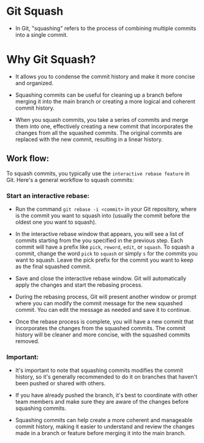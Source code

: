 # Git Squash

- In Git, "squashing" refers to the process of combining multiple commits into a single commit.

# Why Git Squash?

- It allows you to condense the commit history and make it more concise and organized.
- Squashing commits can be useful for cleaning up a branch before merging it into the main branch or creating a more logical and coherent commit history.

- When you squash commits, you take a series of commits and merge them into one, effectively creating a new commit that incorporates the changes from all the squashed commits. The original commits are replaced with the new commit, resulting in a linear history.

## Work flow:

To squash commits, you typically use the `interactive rebase feature` in Git. Here's a general workflow to squash commits:

### Start an interactive rebase:

- Run the command `git rebase -i <commit>` in your Git repository, where <commit> is the commit you want to squash into (usually the commit before the oldest one you want to squash).

- In the interactive rebase window that appears, you will see a list of commits starting from the <commit> you specified in the previous step. Each commit will have a prefix like `pick`, `reword`, `edit`, or `squash`. To squash a commit, change the word `pick` to `squash` or simply `s` for the commits you want to squash. Leave the pick prefix for the commit you want to keep as the final squashed commit.

- Save and close the interactive rebase window. Git will automatically apply the changes and start the rebasing process.

- During the rebasing process, Git will present another window or prompt where you can modify the commit message for the new squashed commit. You can edit the message as needed and save it to continue.

- Once the rebase process is complete, you will have a new commit that incorporates the changes from the squashed commits. The commit history will be cleaner and more concise, with the squashed commits removed.

### Important:

- It's important to note that squashing commits modifies the commit history, so it's generally recommended to do it on branches that haven't been pushed or shared with others.
- If you have already pushed the branch, it's best to coordinate with other team members and make sure they are aware of the changes before squashing commits.

- Squashing commits can help create a more coherent and manageable commit history, making it easier to understand and review the changes made in a branch or feature before merging it into the main branch.
